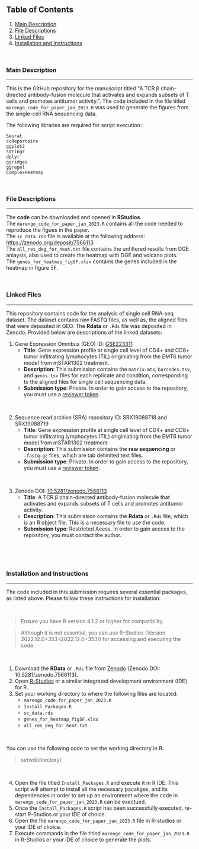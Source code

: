 ## Table of Contents

1. [Main Description](#main-description)
2. [File Descriptions](#file-descriptions)
3. [Linked Files](#linked-files)
4. [Installation and Instructions](#installation-and-instructions)

&nbsp;
&nbsp;
&nbsp;
&nbsp;
&nbsp;
&nbsp;



### **Main Description**
------------------------

This is the GitHub repository for the manuscript titled "A TCR β chain-directed antibody-fusion molecule that activates and expands subsets of T cells and promotes antitumor activity.". The code included in the file titled `marengo_code_for_paper_jan_2023.R` was used to generate the figures from the single-cell RNA sequencing data. 

The following libraries are required for script execution:

```
Seurat
scReportoire
ggplot2
stringr
dplyr
ggridges
ggrepel
ComplexHeatmap

```
&nbsp;
&nbsp;
&nbsp;




### **File Descriptions**
---------------------------

The **code** can be downloaded and opened in **RStudios**. </br>
The `marengo_code_for_paper_jan_2023.R` contains all the code needed to reproduce the figues in the paper.</br>
The `sc_data.rds` file is available at the following address: https://zenodo.org/deposit/7566113 </br>
The `all_res_deg_for_heat.txt` file contains the unfiltered results from DGE anlaysis, also used to create the heatmap with DGE and volcano plots.</br>
The `genes_for_heatmap_fig5F.xlsx` contains the genes included in the heatmap in figure 5F.</br>



&nbsp;
&ensp;
&ensp;

### **Linked Files**
---------------------

This repository contains code for the analysis of single cell RNA-seq dataset. The dataset contains raw FASTQ files, as well as, the aligned files that were deposited in GEO. The **Rdata** or `.Rds` file was deposited in Zenodo. Provided below are descriptions of the linked datasets:

1. Gene Expression Omnibus (GEO) ID: [GSE223311](https://www.ncbi.nlm.nih.gov/geo/query/acc.cgi?acc=GSE223311)
   - **Title**: Gene expression profile at single cell level of CD4+ and CD8+ tumor infiltrating lymphocytes (TIL) originiating from the EMT6 tumor model from mSTAR1302 treatment.
   - **Description**: This submission contains the `matrix.mtx`, `barcodes.tsv`, and `genes.tsv` files for each replicate and condition, corresponding to the aligned files for single cell sequencing data. 
   - **Submission type**: Private. In order to gain access to the repository, you must use a [reviewer token](https://www.ncbi.nlm.nih.gov/geo/info/reviewer.html).

&ensp;

2. Sequence read archive (SRA) repository ID: SRX19088718 and SRX19088719
    - **Title**: Gene expression profile at single cell level of CD4+ and CD8+ tumor infiltrating lymphocytes (TIL) originiating from the EMT6 tumor model from mSTAR1302 treatment 
   - **Description**:  This submission contains the **raw sequencing** or `.fastq.gz` files, which are tab delimited text files. 
   - **Submission type**: Private. In order to gain access to the repository, you must use a [reviewer token](https://www.ncbi.nlm.nih.gov/geo/info/reviewer.html).
   
&ensp;


3. Zenodo DOI: [10.5281/zenodo.7566113](https://zenodo.org/deposit/7566113)
   - **Title**: A TCR β chain-directed antibody-fusion molecule that activates and expands subsets of T cells and promotes antitumor activity. 
   - **Description**:  This submission contains the **Rdata** or `.Rds` file, which is an R object file. This is a necessary file to use the code. 
   - **Submission type**: Restricted Acess. In order to gain access to the repository, you must contact the author.

&nbsp;
&ensp;


&nbsp;
&ensp;




### **Installation and Instructions**
--------------------------------------
The code included in this submission requires several essential packages, as listed above. Please follow these instructions for installation:

&nbsp;

> Ensure you have R version 4.1.2 or higher for compatibility. 

> Although it is not essential, you can use R-Studios (Version 2022.12.0+353 (2022.12.0+353)) for accessing and executing the code. 

&nbsp;

1. Download the **RData** or `.Rds` file from [Zenodo](https://zenodo.org/deposit/7566113) (Zenodo DOI: 10.5281/zenodo.7566113).
2. Open [R-Studios](https://www.rstudio.com/tags/rstudio-ide/) or a similar integrated development environment (IDE) for R. 
3. Set your working directory to where the following files are located:
   - `marengo_code_for_paper_jan_2023.R`
   - `Install_Packages.R`
   - `sc_data.rds`
   - `genes_for_heatmap_fig5F.xlsx`
   - `all_res_deg_for_heat.txt`

&nbsp;

You can use the following code to set the working directory in R:

> setwd(directory)

&nbsp;

4. Open the file titled `Install_Packages.R` and execute it in R IDE. This script will attempt to install all the necessary pacakges, and its dependencies in order to set up an environment where the code in `marengo_code_for_paper_jan_2023.R` can be exectued. 
5. Once the `Install_Packages.R` script has been successfully executed, re-start R-Studios or your IDE of choice. 
6. Open the file `marengo_code_for_paper_jan_2023.R` file in R-studios or your IDE of choice. 
7. Execute commands in the file titled `marengo_code_for_paper_jan_2023.R` in R-Studios or your IDE of choice to generate the plots. 


&nbsp;
&nbsp;
&nbsp; 
&nbsp;
&nbsp;
&ensp;
&ensp;



